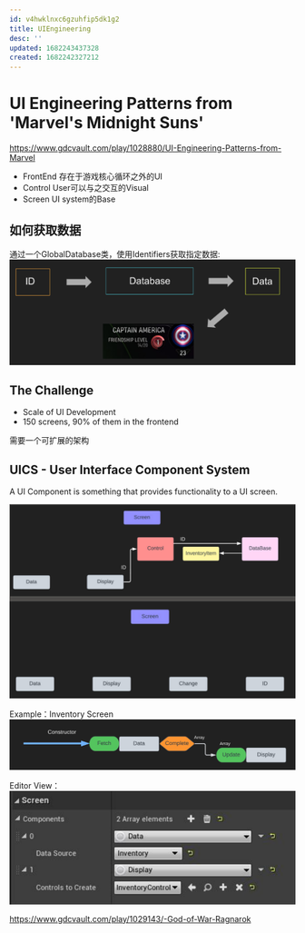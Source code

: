 ```yaml
---
id: v4hwklnxc6gzuhfip5dk1g2
title: UIEngineering
desc: ''
updated: 1682243437328
created: 1682242327212
---
```


# UI Engineering Patterns from 'Marvel's Midnight Suns'

https://www.gdcvault.com/play/1028880/UI-Engineering-Patterns-from-Marvel

* FrontEnd 存在于游戏核心循环之外的UI
* Control User可以与之交互的Visual
* Screen UI system的Base

## 如何获取数据
通过一个GlobalDatabase类，使用Identifiers获取指定数据:
![](assets/images/2023-04-23-17-36-21.png)

## The Challenge
* Scale of UI Development
* 150 screens, 90% of them in the frontend

需要一个可扩展的架构

## UICS - User Interface Component System

A UI Component is something that provides functionality to a UI screen.

![](assets/images/2023-04-23-17-45-19.png)

Example：Inventory Screen
![](assets/images/2023-04-23-17-47-32.png)

Editor View：
![](assets/images/2023-04-23-17-50-22.png)


https://www.gdcvault.com/play/1029143/-God-of-War-Ragnarok
